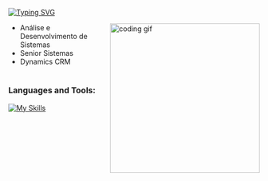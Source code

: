 [![Typing SVG](https://readme-typing-svg.demolab.com?weight=500&size=30&letterSpacing=5px&duration=1000&pause=1000&color=6d0199&center=true&vCenter=true&width=600&height=60&lines=João+Pedro+Filetti;Analise+Desenvolvimento+de+Sistemas)](https://git.io/typing-svg)

<img align="right" src="https://media.tenor.com/YZPnGuPeZv8AAAAd/coding.gif" width=300px alt="coding gif">

- Análise e Desenvolvimento de Sistemas
- Senior Sistemas
- Dynamics CRM
#
<h3 align="left">Languages and Tools:</h3>

[![My Skills](https://skillicons.dev/icons?i=figma,html,css,javascript,php,mysql,java,postgresql&theme=dark)](https://skillicons.dev)
